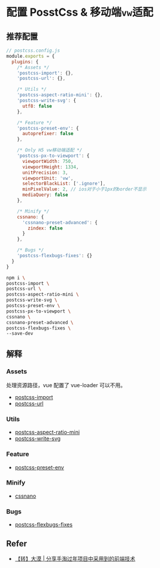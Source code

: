 # 配置 PosstCss & 移动端`vw`适配

## 推荐配置

```javascript
// postcss.config.js
module.exports = {
  plugins: {
    /* Assets */
    'postcss-import': {},
    'postcss-url': {},

    /* Utils */
    'postcss-aspect-ratio-mini': {},
    'postcss-write-svg': {
      utf8: false
    },

    /* Feature */
    'postcss-preset-env': {
      autoprefixer: false
    },

    /* Only H5 vw移动端适配 */
    'postcss-px-to-viewport': {
      viewportWidth: 750,
      viewportHeight: 1334,
      unitPrecision: 3,
      viewportUnit: 'vw',
      selectorBlackList: ['.ignore'],
      minPixelValue: 2, // ios对于小于1px的border不显示
      mediaQuery: false
    },

    /* Minify */
    cssnano: {
      'cssnano-preset-advanced': {
        zindex: false
      }
    },

    /* Bugs */
    'postcss-flexbugs-fixes': {}
  }
}
```

```bash
npm i \
postcss-import \
postcss-url \
postcss-aspect-ratio-mini \
postcss-write-svg \
postcss-preset-env \
postcss-px-to-viewport \
cssnano \
cssnano-preset-advanced \
postcss-flexbugs-fixes \
--save-dev
```

## 解释

### Assets

处理资源路径，vue 配置了 vue-loader 可以不用。

- [postcss-import](https://github.com/postcss/postcss-import)
- [postcss-url](https://github.com/postcss/postcss-url)

### Utils

- [postcss-aspect-ratio-mini](https://github.com/yisibl/postcss-aspect-ratio-mini)
- [postcss-write-svg](https://github.com/jonathantneal/postcss-write-svg)

### Feature

- [postcss-preset-env](https://preset-env.cssdb.org/)

### Minify

- [cssnano](https://cssnano.co/)

### Bugs

- [postcss-flexbugs-fixes](https://github.com/luisrudge/postcss-flexbugs-fixes)

## Refer

- [【转】大漠 | 分享手淘过年项目中采用到的前端技术](https://juejin.im/entry/5a9550e66fb9a0633f0e488a)
